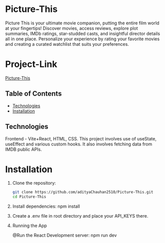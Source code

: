# Picture-This

Picture This is your ultimate movie companion, putting the entire film world at your fingertips! Discover movies, access reviews, explore plot summaries, IMDb ratings, star-studded casts, and insightful director details all in one place. Personalize your experience by rating your favorite movies and creating a curated watchlist that suits your preferences. 

# Project-Link
[Picture-This](https://picture-this-sigma.vercel.app/)

## Table of Contents

- [Technologies](#technologies)
- [Installation](#installation)

## Technologies

Frontend - Vite+React, HTML, CSS.
This project involves use of useState, useEffect and various custom hooks. It also involves fetching data from IMDB public APIs.

# Installation

1. Clone the repository:

   ```bash
   git clone https://github.com/adityaChauhan2510/Picture-This.git
   cd Picture-This

2. Install dependencies:
   npm install
   
3. Create a .env file in root directory and place your API_KEYS there.

4. Running the App

   @Run the React Development server:
     npm run dev
